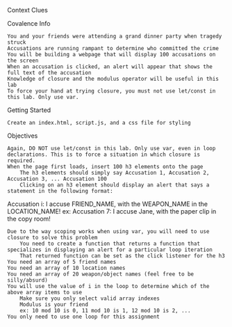 
Context Clues

Covalence
Info

    You and your friends were attending a grand dinner party when tragedy struck
    Accusations are running rampant to determine who committed the crime
    You will be building a webpage that will display 100 accusations on the screen
    When an accusation is clicked, an alert will appear that shows the full text of the accusation
    Knowledge of closure and the modulus operator will be useful in this lab
    To force your hand at trying closure, you must not use let/const in this lab. Only use var.

Getting Started

    Create an index.html, script.js, and a css file for styling

Objectives

    Again, DO NOT use let/const in this lab. Only use var, even in loop declarations. This is to force a situation in which closure is required.
    When the page first loads, insert 100 h3 elements onto the page
        The h3 elements should simply say Accusation 1, Accusation 2, Accusation 3, ... Accusation 100
        Clicking on an h3 element should display an alert that says a statement in the following format:

Accusation i: I accuse FRIEND_NAME, with the WEAPON_NAME in the LOCATION_NAME!
ex: Accusation 7: I accuse Jane, with the paper clip in the copy room!

    Due to the way scoping works when using var, you will need to use closure to solve this problem
        You need to create a function that returns a function that specializes in displaying an alert for a particular loop iteration
        That returned function can be set as the click listener for the h3
    You need an array of 5 friend names
    You need an array of 10 location names
    You need an array of 20 weapon/object names (feel free to be silly/absurd)
    You will use the value of i in the loop to determine which of the above array items to use
        Make sure you only select valid array indexes
        Modulus is your friend
        ex: 10 mod 10 is 0, 11 mod 10 is 1, 12 mod 10 is 2, ...
    You only need to use one loop for this assignment

